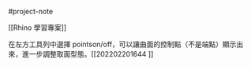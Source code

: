 #project-note 

[[Rhino 學習專案]]

在左方工具列中選擇 pointson/off，可以讓曲面的控制點（不是端點）顯示出來，進一步調整取面型態。[[202202201644 ]]